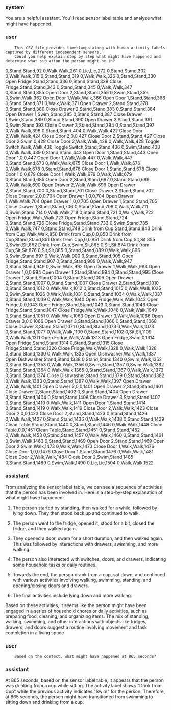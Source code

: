 ### system
You are a helpful assstant. You'll read sensor label table and analyze what might have happened.
### user

        This CSV file provides timestamps along with human activity labels captured by different independent sensors.
        Could you help explain step by step what might have happened and determine what situation the person might be in?
    
0,Stand,Stand,92
0,Walk,Walk,261
0,Lie,Lie,272
0,Stand,Stand,302
0,Walk,Walk,315
0,Stand,Stand,319
0,Walk,Walk,326
0,Stand,Stand,330
Open Fridge,Stand,Stand,336
0,Stand,Stand,339
Close Fridge,Stand,Stand,343
0,Stand,Stand,345
0,Walk,Walk,347
0,Stand,Stand,355
Open Door 2,Stand,Stand,355
0,Swim,Stand,359
0,Swim,Walk,362
Open Door 1,Walk,Walk,366
Open Door 1,Stand,Stand,366
0,Stand,Stand,371
0,Walk,Walk,371
Open Drawer 2,Stand,Stand,378
0,Stand,Stand,380
Close Drawer 2,Stand,Stand,383
0,Stand,Stand,384
Open Drawer 1,Swim,Stand,385
0,Stand,Stand,387
Close Drawer 1,Swim,Stand,389
0,Stand,Stand,390
Open Drawer 3,Stand,Stand,391
0,Swim,Stand,393
Close Drawer 3,Stand,Stand,394
0,Stand,Stand,397
0,Walk,Walk,398
0,Stand,Stand,404
0,Walk,Walk,422
Close Door 2,Walk,Walk,424
Close Door 2,0,0,427
Close Door 2,Stand,Stand,427
Close Door 2,Swim,0,428
Close Door 2,Walk,Walk,428
0,Walk,Walk,428
Toggle Switch,Walk,Walk,436
Toggle Switch,Stand,Stand,436
0,Swim,Stand,438
0,Walk,Walk,439
0,Stand,Stand,443
Open Door 1,Stand,Stand,443
Open Door 1,0,0,447
Open Door 1,Walk,Walk,447
0,Walk,Walk,447
0,Stand,Stand,673
0,Walk,Walk,675
Close Door 1,Walk,Walk,676
0,Walk,Walk,678
0,Stand,Stand,678
Close Door 1,Stand,Stand,678
Close Door 1,0,0,679
Close Door 1,Walk,Walk,679
0,Walk,Walk,679
0,Stand,Stand,685
Open Door 2,Stand,Stand,687
0,Stand,Stand,689
0,Walk,Walk,690
Open Drawer 2,Walk,Walk,699
Open Drawer 2,Stand,Stand,700
0,Stand,Stand,701
Close Drawer 2,Stand,Stand,702
Close Drawer 2,0,0,704
Open Drawer 1,0,0,704
Open Drawer 1,Walk,Walk,704
Open Drawer 1,0,0,705
Open Drawer 1,Stand,Stand,705
Close Drawer 1,Stand,Stand,706
0,Stand,Stand,708
0,Walk,Walk,711
0,Swim,Stand,714
0,Walk,Walk,718
0,Stand,Stand,721
0,Walk,Walk,722
Open Fridge,Walk,Walk,723
Open Fridge,Stand,Stand,724
0,Stand,Stand,726
Close Fridge,Stand,Stand,733
0,Swim,Stand,735
0,Walk,Walk,747
0,Stand,Stand,749
Drink from Cup,Stand,Stand,843
Drink from Cup,Walk,Walk,850
Drink from Cup,0,0,850
Drink from Cup,Stand,Stand,851
Drink from Cup,0,0,851
Drink from Cup,Sit,Sit,855
0,Swim,Sit,862
Drink from Cup,Swim,Sit,865
0,Sit,Sit,874
Drink from Cup,Sit,Sit,876
0,Sit,Sit,885
0,Stand,Stand,889
0,Walk,Walk,896
0,Swim,Stand,897
0,Walk,Walk,900
0,Stand,Stand,905
Open Fridge,Stand,Stand,907
0,Stand,Stand,909
0,Walk,Walk,947
0,Stand,Stand,949
0,Swim,Walk,992
Open Drawer 1,Walk,Walk,993
Open Drawer 1,0,0,994
Open Drawer 1,Stand,Stand,994
0,Stand,Stand,995
Close Drawer 1,Stand,Stand,1004
0,Stand,Stand,1006
Open Drawer 2,Stand,Stand,1007
0,Stand,Stand,1007
Close Drawer 2,Stand,Stand,1010
0,Stand,Stand,1012
0,Walk,Walk,1012
0,Stand,Stand,1015
0,Walk,Walk,1025
0,Swim,Stand,1026
0,Walk,Walk,1031
0,Stand,Stand,1034
0,Walk,Walk,1037
0,Stand,Stand,1039
0,Walk,Walk,1040
Open Fridge,Walk,Walk,1043
Open Fridge,0,0,1043
Open Fridge,Stand,Stand,1043
0,Stand,Stand,1046
Close Fridge,Stand,Stand,1047
Close Fridge,Walk,Walk,1048
0,Walk,Walk,1049
0,Stand,Stand,1051
0,Walk,Walk,1063
Open Drawer 3,Walk,Walk,1066
Open Drawer 3,0,0,1066
Open Drawer 3,Stand,Stand,1066
0,Stand,Stand,1068
Close Drawer 3,Stand,Stand,1071
0,Stand,Stand,1073
0,Walk,Walk,1073
0,Stand,Stand,1077
0,Walk,Walk,1100
0,Stand,Stand,1102
0,Sit,Sit,1109
0,Walk,Walk,1311
Open Fridge,Walk,Walk,1313
Open Fridge,Swim,0,1314
Open Fridge,Stand,Stand,1314
0,Stand,Stand,1315
Close Fridge,Stand,Stand,1326
Close Fridge,Walk,Walk,1328
0,Walk,Walk,1328
0,Stand,Stand,1330
0,Walk,Walk,1335
Open Dishwasher,Walk,Walk,1337
Open Dishwasher,Stand,Stand,1338
0,Stand,Stand,1340
0,Swim,Walk,1352
0,Stand,Stand,1353
0,Walk,Walk,1356
0,Swim,Stand,1357
0,Swim,Walk,1362
0,Stand,Stand,1364
0,Walk,Walk,1365
0,Stand,Stand,1367
0,Walk,Walk,1373
0,Stand,Stand,1374
Close Dishwasher,Stand,Stand,1379
0,Stand,Stand,1382
0,Walk,Walk,1383
0,Stand,Stand,1387
0,Walk,Walk,1397
Open Drawer 2,Walk,Walk,1401
Open Drawer 2,0,0,1401
Open Drawer 2,Stand,Stand,1401
Close Drawer 2,Stand,Stand,1402
0,Stand,Stand,1404
Open Drawer 3,Stand,Stand,1404
0,Stand,Stand,1406
Close Drawer 3,Stand,Stand,1407
0,Stand,Stand,1410
0,Walk,Walk,1411
Open Door 1,Stand,Stand,1414
0,Stand,Stand,1419
0,Walk,Walk,1419
Close Door 2,Walk,Walk,1423
Close Door 2,0,0,1423
Close Door 2,Stand,Stand,1423
0,Stand,Stand,1426
0,Walk,Walk,1427
0,Stand,Stand,1436
0,Walk,Walk,1438
0,Stand,Stand,1439
Clean Table,Stand,Stand,1440
0,Stand,Stand,1446
0,Walk,Walk,1448
Clean Table,0,0,1451
Clean Table,Stand,Stand,1451
0,Stand,Stand,1452
0,Walk,Walk,1453
0,Stand,Stand,1457
0,Walk,Walk,1460
0,Stand,Stand,1461
0,Swim,Walk,1463
0,Stand,Stand,1469
Open Door 2,Stand,Stand,1469
Open Door 2,Swim,Walk,1473
0,Walk,Walk,1473
Close Door 1,Walk,Walk,1476
Close Door 1,0,0,1476
Close Door 1,Stand,Stand,1476
0,Walk,Walk,1481
Close Door 2,Walk,Walk,1484
Close Door 2,Swim,Stand,1485
0,Stand,Stand,1489
0,Swim,Walk,1490
0,Lie,Lie,1504
0,Walk,Walk,1522

### assistant
From analyzing the sensor label table, we can see a sequence of activities that the person has been involved in. Here is a step-by-step explanation of what might have happened:

1. The person started by standing, then walked for a while, followed by lying down. They then stood back up and continued to walk.

2. The person went to the fridge, opened it, stood for a bit, closed the fridge, and then walked again.

3. They opened a door, swam for a short duration, and then walked again. This was followed by interactions with drawers, swimming, and more walking.

4. The person also interacted with switches, doors, and drawers, indicating some household tasks or daily routines.

5. Towards the end, the person drank from a cup, sat down, and continued with various activities involving walking, swimming, standing, and opening/closing doors and drawers.

6. The final activities include lying down and more walking.

Based on these activities, it seems like the person might have been engaged in a series of household chores or daily activities, such as preparing food, cleaning, and organizing items. The mix of standing, walking, swimming, and other interactions with objects like fridges, drawers, and doors suggest a routine involving movement and task completion in a living space.
### user

        Based on the context, what might have happened at 865 seconds?
    
### assistant
At 865 seconds, based on the sensor label table, it appears that the person was drinking from a cup while sitting. The activity label shows "Drink from Cup" while the previous activity indicates "Swim" for the person. Therefore, at 865 seconds, the person might have transitioned from swimming to sitting down and drinking from a cup.
